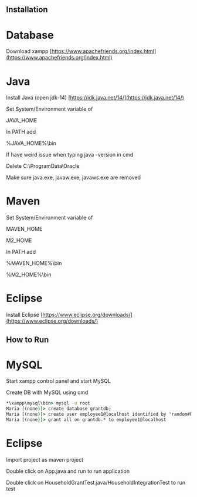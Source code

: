 ## Installation

# Database
Download xampp
[https://www.apachefriends.org/index.html](https://www.apachefriends.org/index.html)

# Java
Install Java (open jdk-14) [https://jdk.java.net/14/](https://jdk.java.net/14/)

Set System/Environment variable of

JAVA_HOME

In PATH add

%JAVA_HOME%\bin

If have weird issue when typing java -version in cmd

Delete C:\ProgramData\Oracle

Make sure java.exe, javaw.exe, javaws.exe are removed

# Maven
Set System/Environment variable of

MAVEN_HOME

M2_HOME

In PATH add

%MAVEN_HOME%\bin

%M2_HOME%\bin

# Eclipse
Install Eclipse [https://www.eclipse.org/downloads/](https://www.eclipse.org/downloads/)

## How to Run
# MySQL
Start xampp control panel and start MySQL

Create DB with MySQL using cmd

```cmd
*\xampp\mysql\bin> mysql -u root
Maria [(none)]> create database grantdb;
Maria [(none)]> create user employee1@localhost identified by 'random#Password$123';
Maria [(none)]> grant all on grantdb.* to employee1@localhost
```

# Eclipse
Import project as maven project

Double click on App.java and run to run application

Double click on HouseholdGrantTest.java/HouseholdIntegrationTest to run test
